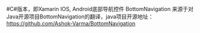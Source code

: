 #C#版本，即Xamarin IOS, Android底部导航控件 BottomNavigation
来源于对Java开源项目BottomNavigation的翻译，java项目开源地址：https://github.com/Ashok-Varma/BottomNavigation
